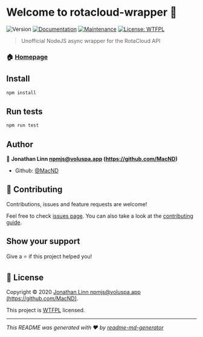 # Welcome to rotacloud-wrapper 👋
![Version](https://img.shields.io/badge/version-0.1.1-blue.svg?cacheSeconds=2592000)
[![Documentation](https://img.shields.io/badge/documentation-yes-brightgreen.svg)](https://github.com/MacND/rotacloud#readme)
[![Maintenance](https://img.shields.io/badge/Maintained%3F-yes-green.svg)](https://github.com/MacND/rotacloud/graphs/commit-activity)
[![License: WTFPL](https://img.shields.io/github/license/MacND/rotacloud-wrapper)](https://github.com/MacND/rotacloud/blob/master/LICENSE)

> Unofficial NodeJS async wrapper for the RotaCloud API

### 🏠 [Homepage](https://github.com/MacND/rotacloud-wrapper#readme)

## Install

```sh
npm install
```

## Run tests

```sh
npm run test
```

## Author

👤 **Jonathan Linn <npmjs@voluspa.app> (https://github.com/MacND)**

* Github: [@MacND](https://github.com/MacND)

## 🤝 Contributing

Contributions, issues and feature requests are welcome!

Feel free to check [issues page](https://github.com/MacND/rotacloud-wrapper#/issues). You can also take a look at the [contributing guide](https://github.com/MacND/rotacloud/blob/master/CONTRIBUTING.md).

## Show your support

Give a ⭐️ if this project helped you!


## 📝 License

Copyright © 2020 [Jonathan Linn <npmjs@voluspa.app> (https://github.com/MacND)](https://github.com/MacND).

This project is [WTFPL](https://github.com/MacND/rotacloud/blob/master/LICENSE) licensed.

***
_This README was generated with ❤️ by [readme-md-generator](https://github.com/kefranabg/readme-md-generator)_